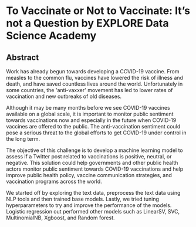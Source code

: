 # To Vaccinate or Not to Vaccinate: It’s not a Question by EXPLORE Data Science Academy

## Abstract
Work has already begun towards developing a COVID-19 vaccine. From measles to the common flu, vaccines have lowered the risk of illness and death, and have saved countless lives around the world. Unfortunately in some countries, the 'anti-vaxxer' movement has led to lower rates of vaccination and new outbreaks of old diseases.

Although it may be many months before we see COVID-19 vaccines available on a global scale, it is important to monitor public sentiment towards vaccinations now and especially in the future when COVID-19 vaccines are offered to the public. The anti-vaccination sentiment could pose a serious threat to the global efforts to get COVID-19 under control in the long term.

The objective of this challenge is to develop a machine learning model to assess if a Twitter post related to vaccinations is positive, neutral, or negative. This solution could help governments and other public health actors monitor public sentiment towards COVID-19 vaccinations and help improve public health policy, vaccine communication strategies, and vaccination programs across the world.

We started off by exploring the text data, preprocess the text data using NLP tools and then trained base models. Lastly, we tried tuning hyperparameters to try and improve the performance of the models. Logistic regression out performed other models such as LinearSV, SVC, MultinomialNB, Xgboost, and Random forest.
